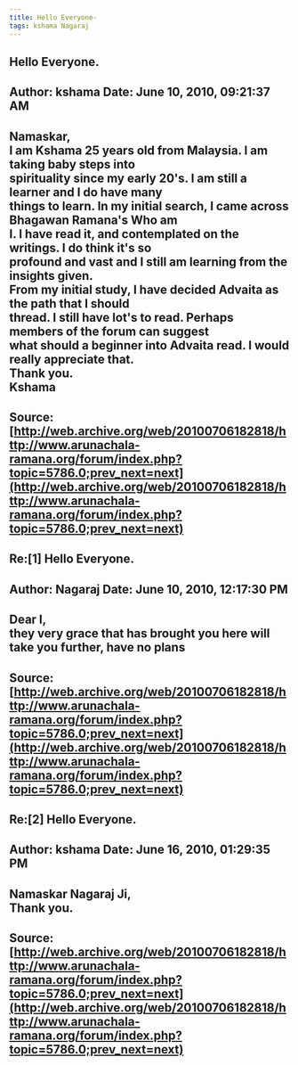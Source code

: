 ```yaml
--- 
title: Hello Everyone-   
tags: kshama Nagaraj  
---  
```

## Hello Everyone.  
Author: kshama              Date: June 10, 2010, 09:21:37 AM  
---  
Namaskar,   
I am Kshama 25 years old from Malaysia. I am taking baby steps into  
spirituality since my early 20's. I am still a learner and I do have many  
things to learn. In my initial search, I came across Bhagawan Ramana's Who am  
I. I have read it, and contemplated on the writings. I do think it's so  
profound and vast and I still am learning from the insights given.   
From my initial study, I have decided Advaita as the path that I should  
thread. I still have lot's to read. Perhaps members of the forum can suggest  
what should a beginner into Advaita read. I would really appreciate that.  
Thank you.   
Kshama
 ---  
Source:[http://web.archive.org/web/20100706182818/http://www.arunachala-ramana.org/forum/index.php?topic=5786.0;prev_next=next](http://web.archive.org/web/20100706182818/http://www.arunachala-ramana.org/forum/index.php?topic=5786.0;prev_next=next)   
---  

## Re:[1] Hello Everyone.  
Author: Nagaraj             Date: June 10, 2010, 12:17:30 PM  
---  
Dear I,   
they very grace that has brought you here will take you further, have no plans
 ---  
Source:[http://web.archive.org/web/20100706182818/http://www.arunachala-ramana.org/forum/index.php?topic=5786.0;prev_next=next](http://web.archive.org/web/20100706182818/http://www.arunachala-ramana.org/forum/index.php?topic=5786.0;prev_next=next)   
---  

## Re:[2] Hello Everyone.  
Author: kshama              Date: June 16, 2010, 01:29:35 PM  
---  
Namaskar Nagaraj Ji,   
Thank you.
 ---  
Source:[http://web.archive.org/web/20100706182818/http://www.arunachala-ramana.org/forum/index.php?topic=5786.0;prev_next=next](http://web.archive.org/web/20100706182818/http://www.arunachala-ramana.org/forum/index.php?topic=5786.0;prev_next=next)   
---  

